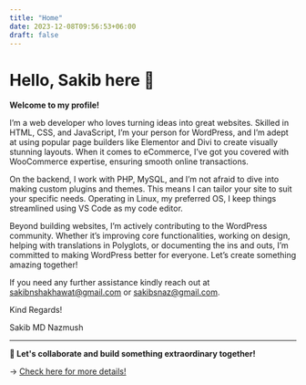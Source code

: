 ```yaml
---
title: "Home"
date: 2023-12-08T09:56:53+06:00
draft: false
---
```


# Hello, Sakib here 👋

**Welcome to my profile!**

I’m a web developer who loves turning ideas into great websites. Skilled in HTML, CSS, and JavaScript, I’m your person for WordPress, and I’m adept at using popular page builders like Elementor and Divi to create visually stunning layouts. When it comes to eCommerce, I’ve got you covered with WooCommerce expertise, ensuring smooth online transactions.

On the backend, I work with PHP, MySQL, and I’m not afraid to dive into making custom plugins and themes. This means I can tailor your site to suit your specific needs. Operating in Linux, my preferred OS, I keep things streamlined using VS Code as my code editor.

Beyond building websites, I’m actively contributing to the WordPress community. Whether it’s improving core functionalities, working on design, helping with translations in Polyglots, or documenting the ins and outs, I’m committed to making WordPress better for everyone. Let’s create something amazing together!

If you need any further assistance kindly reach out at sakibnshakhawat@gmail.com or sakibsnaz@gmail.com.

Kind Regards!

Sakib MD Nazmush

---

**🚀 Let's collaborate and build something extraordinary together!** 


→ [Check here for more details!](https://www.linkedin.com/in/sakibsnaz/)

